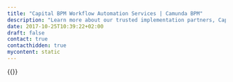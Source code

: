 ```yaml
---
title: "Capital BPM Workflow Automation Services | Camunda BPM"
description: "Learn more about our trusted implementation partners, Capital BPM. Camunda is the leader for workflow automation & business process management. Get your 30 day trial today. "
date: 2017-10-25T10:39:22+02:00
draft: false
contact: true
contacthidden: true
mycontent: static
---
```

{{<partner-single
company="Capital BPM"
type="si"
website="http://www.capbpm.com"
countrycode="US"
city="Greenville"
description="<p>Capital BPM offers scoping, estimation, implementation, mentoring, and turn-key BPM &amp; BRMS Solutions, delivered using our hyper-agile methodology, which combines best practices from over 20 years of industry expertise.<br />We can help build business consensus, provide context for targeting, or estimate a first implementation. We also manage a BPM project end-to-end with total solution BPM project delivery. Or we can train internal client staff to understand BPM &amp; BRMS processes. The choice is yours. Regardless, you gain a trusted and valuable partner for every step.<br />&nbsp;</p>"
siregion="na"
level="certified"
logo="//images.ctfassets.net/vpidbgnakfvf/t1fMwUPOLI6YG6wcKIogg/21ac556325d3ad3940fc7b335c816c3a/CapitalBPM.png">}}